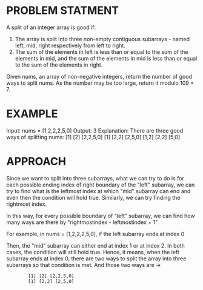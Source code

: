 # PROBLEM STATMENT

A split of an integer array is good if:

   1. The array is split into three non-empty contiguous subarrays - named left, mid, right respectively from left to right.
   2. The sum of the elements in left is less than or equal to the sum of the elements in mid, and the sum of the elements in mid is less than or equal to the sum of the elements in right.

Given nums, an array of non-negative integers, return the number of good ways to split nums. As the number may be too large, return it modulo 109 + 7.

# EXAMPLE

Input: nums = [1,2,2,2,5,0]
Output: 3
Explanation: There are three good ways of splitting nums:
[1] [2] [2,2,5,0]
[1] [2,2] [2,5,0]
[1,2] [2,2] [5,0]


# APPROACH

Since we want to split into three subarrays, what we can try to do is for each possible ending index of right boundary of the "left" subarray, we can try to find what is the leftmost index at which "mid" subarray can end and even then the condition will hold true. Similarly, we can try finding the rightmost index.

In this way, for every possible boundary of "left" subarray, we can find how many ways are there by "rightmostindex - leftmostindex + 1"

For example, in nums = [1,2,2,2,5,0], if the left subarray ends at index 0

Then, the "mid" subarray can either end at index 1 or at index 2. In both cases, the condition will still hold true. Hence, it means, when the left subarray ends at index 0, there are two ways to split the array into three subarrays so that condition is met. And those two ways are ->

            [1] [2] [2,2,5,0]
            [1] [2,2] [2,5,0]
